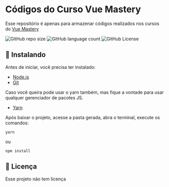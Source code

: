 # Códigos do Curso Vue Mastery

Esse repositório é apenas para armazenar códigos realizados nos cursos do [Vue Mastery](https://www.vuemastery.com/)

![GitHub repo size](https://img.shields.io/github/languages/code-size/danielbarrosdeoliveira/vue-mastery?style=for-the-badge)
![GitHub language count](https://img.shields.io/github/languages/count/danielbarrosdeoliveira/vue-mastery?style=for-the-badge)
![GitHub License](https://img.shields.io/github/license/danielbarrosdeoliveira/vue-mastery?style=for-the-badge)

## 🚀 Instalando

Antes de iniciar, você precisa ter instalado:
  
- [Node.js](https://nodejs.org/en)
- [Git](https://git-scm.com/downloads)

Caso você queira pode usar o yarn também, mas fique a vontade para usar qualquer gerenciador de pacotes JS.

- [Yarn](https://yarnpkg.com/)

Após baixar o projeto, acesse a pasta gerada, abra o terminal, execute os comandos:

```
yarn
```
ou

```
npm install
```

## 📝 Licença

Esse projeto não tem licença